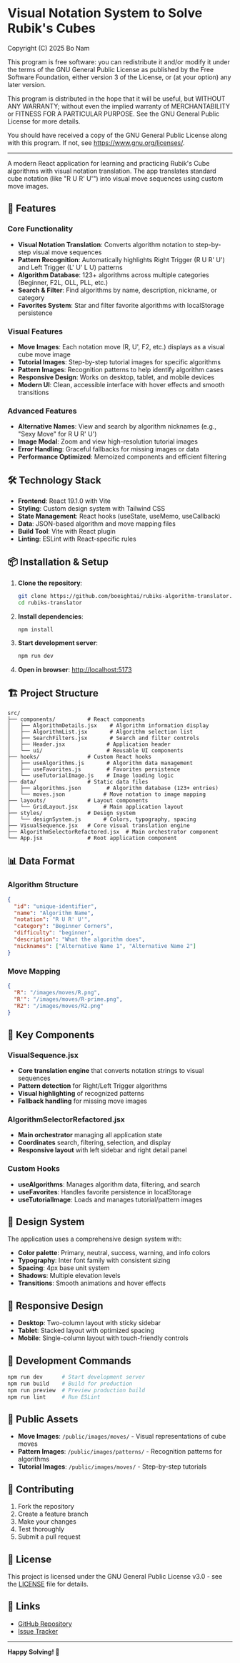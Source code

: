 # Visual Notation System to Solve Rubik's Cubes

Copyright (C) 2025 Bo Nam

This program is free software: you can redistribute it and/or modify
it under the terms of the GNU General Public License as published by
the Free Software Foundation, either version 3 of the License, or
(at your option) any later version.

This program is distributed in the hope that it will be useful,
but WITHOUT ANY WARRANTY; without even the implied warranty of
MERCHANTABILITY or FITNESS FOR A PARTICULAR PURPOSE.  See the
GNU General Public License for more details.

You should have received a copy of the GNU General Public License
along with this program.  If not, see <https://www.gnu.org/licenses/>.

---

A modern React application for learning and practicing Rubik's Cube algorithms with visual notation translation. The app translates standard cube notation (like "R U R' U'") into visual move sequences using custom move images.

## 🚀 Features

### Core Functionality
- **Visual Notation Translation**: Converts algorithm notation to step-by-step visual move sequences
- **Pattern Recognition**: Automatically highlights Right Trigger (R U R' U') and Left Trigger (L' U' L U) patterns
- **Algorithm Database**: 123+ algorithms across multiple categories (Beginner, F2L, OLL, PLL, etc.)
- **Search & Filter**: Find algorithms by name, description, nickname, or category
- **Favorites System**: Star and filter favorite algorithms with localStorage persistence

### Visual Features
- **Move Images**: Each notation move (R, U', F2, etc.) displays as a visual cube move image
- **Tutorial Images**: Step-by-step tutorial images for specific algorithms
- **Pattern Images**: Recognition patterns to help identify algorithm cases
- **Responsive Design**: Works on desktop, tablet, and mobile devices
- **Modern UI**: Clean, accessible interface with hover effects and smooth transitions

### Advanced Features
- **Alternative Names**: View and search by algorithm nicknames (e.g., "Sexy Move" for R U R' U')
- **Image Modal**: Zoom and view high-resolution tutorial images
- **Error Handling**: Graceful fallbacks for missing images or data
- **Performance Optimized**: Memoized components and efficient filtering

## 🛠️ Technology Stack

- **Frontend**: React 19.1.0 with Vite
- **Styling**: Custom design system with Tailwind CSS
- **State Management**: React hooks (useState, useMemo, useCallback)
- **Data**: JSON-based algorithm and move mapping files
- **Build Tool**: Vite with React plugin
- **Linting**: ESLint with React-specific rules

## 📦 Installation & Setup

1. **Clone the repository**:
   ```bash
   git clone https://github.com/boeightai/rubiks-algorithm-translator.git
   cd rubiks-translator
   ```

2. **Install dependencies**:
   ```bash
   npm install
   ```

3. **Start development server**:
   ```bash
   npm run dev
   ```

4. **Open in browser**: [http://localhost:5173](http://localhost:5173)

## 🏗️ Project Structure

```
src/
├── components/          # React components
│   ├── AlgorithmDetails.jsx    # Algorithm information display
│   ├── AlgorithmList.jsx       # Algorithm selection list
│   ├── SearchFilters.jsx       # Search and filter controls
│   ├── Header.jsx             # Application header
│   └── ui/                    # Reusable UI components
├── hooks/               # Custom React hooks
│   ├── useAlgorithms.js       # Algorithm data management
│   ├── useFavorites.js        # Favorites persistence
│   └── useTutorialImage.js    # Image loading logic
├── data/                # Static data files
│   ├── algorithms.json        # Algorithm database (123+ entries)
│   └── moves.json            # Move notation to image mapping
├── layouts/             # Layout components
│   └── GridLayout.jsx        # Main application layout
├── styles/              # Design system
│   └── designSystem.js       # Colors, typography, spacing
├── VisualSequence.jsx   # Core visual translation engine
├── AlgorithmSelectorRefactored.jsx  # Main orchestrator component
└── App.jsx              # Root application component
```

## 📊 Data Format

### Algorithm Structure
```json
{
  "id": "unique-identifier",
  "name": "Algorithm Name",
  "notation": "R U R' U'",
  "category": "Beginner Corners",
  "difficulty": "beginner",
  "description": "What the algorithm does",
  "nicknames": ["Alternative Name 1", "Alternative Name 2"]
}
```

### Move Mapping
```json
{
  "R": "/images/moves/R.png",
  "R'": "/images/moves/R-prime.png",
  "R2": "/images/moves/R2.png"
}
```

## 🎯 Key Components

### VisualSequence.jsx
- **Core translation engine** that converts notation strings to visual sequences
- **Pattern detection** for Right/Left Trigger algorithms
- **Visual highlighting** of recognized patterns
- **Fallback handling** for missing move images

### AlgorithmSelectorRefactored.jsx
- **Main orchestrator** managing all application state
- **Coordinates** search, filtering, selection, and display
- **Responsive layout** with left sidebar and right detail panel

### Custom Hooks
- **useAlgorithms**: Manages algorithm data, filtering, and search
- **useFavorites**: Handles favorite persistence in localStorage
- **useTutorialImage**: Loads and manages tutorial/pattern images

## 🎨 Design System

The application uses a comprehensive design system with:
- **Color palette**: Primary, neutral, success, warning, and info colors
- **Typography**: Inter font family with consistent sizing
- **Spacing**: 4px base unit system
- **Shadows**: Multiple elevation levels
- **Transitions**: Smooth animations and hover effects

## 📱 Responsive Design

- **Desktop**: Two-column layout with sticky sidebar
- **Tablet**: Stacked layout with optimized spacing
- **Mobile**: Single-column layout with touch-friendly controls

## 🔧 Development Commands

```bash
npm run dev      # Start development server
npm run build    # Build for production
npm run preview  # Preview production build
npm run lint     # Run ESLint
```

## 📁 Public Assets

- **Move Images**: `/public/images/moves/` - Visual representations of cube moves
- **Pattern Images**: `/public/images/patterns/` - Recognition patterns for algorithms
- **Tutorial Images**: `/public/images/moves/` - Step-by-step tutorials

## 🤝 Contributing

1. Fork the repository
2. Create a feature branch
3. Make your changes
4. Test thoroughly
5. Submit a pull request

## 📄 License

This project is licensed under the GNU General Public License v3.0 - see the [LICENSE](LICENSE) file for details.

## 🔗 Links

- [GitHub Repository](https://github.com/boeightai/rubiks-algorithm-translator)
- [Issue Tracker](https://github.com/boeightai/rubiks-algorithm-translator/issues)

---

**Happy Solving! 🧩**